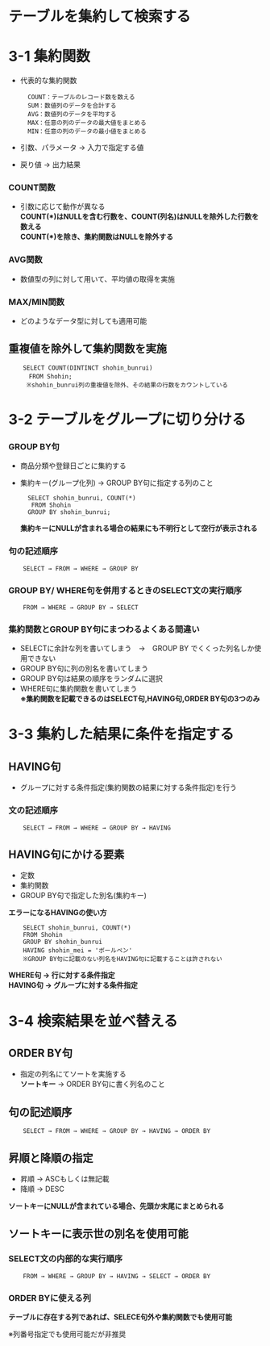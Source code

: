 # テーブルを集約して検索する
# 3-1 集約関数
- 代表的な集約関数

        COUNT：テーブルのレコード数を数える
        SUM：数値列のデータを合計する
        AVG：数値列のデータを平均する
        MAX：任意の列のデータの最大値をまとめる
        MIN：任意の列のデータの最小値をまとめる

- 引数、パラメータ → 入力で指定する値
- 戻り値 → 出力結果

### COUNT関数
- 引数に応じて動作が異なる  
**COUNT(*)はNULLを含む行数を、COUNT(列名)はNULLを除外した行数を数える**  
**COUNT(*)を除き、集約関数はNULLを除外する**

### AVG関数
- 数値型の列に対して用いて、平均値の取得を実施

### MAX/MIN関数
- どのようなデータ型に対しても適用可能

## 重複値を除外して集約関数を実施
        SELECT COUNT(DINTINCT shohin_bunrui)
        　FROM Shohin;
         ※shohin_bunrui列の重複値を除外、その結果の行数をカウントしている


# 3-2 テーブルをグループに切り分ける
### GROUP BY句
- 商品分類や登録日ごとに集約する
- 集約キー(グループ化列) → GROUP BY句に指定する列のこと

        SELECT shohin_bunrui, COUNT(*)
         FROM Shohin
        GROUP BY shohin_bunrui;
  **集約キーにNULLが含まれる場合の結果にも不明行として空行が表示される**

### 句の記述順序
        SELECT → FROM → WHERE → GROUP BY

### GROUP BY/ WHERE句を併用するときのSELECT文の実行順序
        FROM → WHERE → GROUP BY → SELECT

### 集約関数とGROUP BY句にまつわるよくある間違い
- SELECTに余計な列を書いてしまう　→　GROUP BY でくくった列名しか使用できない
- GROUP BY句に列の別名を書いてしまう
- GROUP BY句は結果の順序をランダムに選択
- WHERE句に集約関数を書いてしまう  
**※集約関数を記載できるのはSELECT句,HAVING句,ORDER BY句の3つのみ**

# 3-3 集約した結果に条件を指定する
## HAVING句
- グループに対する条件指定(集約関数の結果に対する条件指定)を行う

### 文の記述順序
        SELECT → FROM → WHERE → GROUP BY → HAVING

## HAVING句にかける要素
- 定数
- 集約関数
- GROUP BY句で指定した別名(集約キー)

**エラーになるHAVINGの使い方**

        SELECT shohin_bunrui, COUNT(*)
        FROM Shohin
        GROUP BY shohin_bunrui
        HAVING shohin_mei = 'ボールペン'
        ※GROUP BY句に記載のない列名をHAVING句に記載することは許されない

**WHERE句 → 行に対する条件指定**  
**HAVING句 → グループに対する条件指定**

# 3-4 検索結果を並べ替える
## ORDER BY句
- 指定の列名にてソートを実施する  
**ソートキー** → ORDER BY句に書く列名のこと

## 句の記述順序
        SELECT → FROM → WHERE → GROUP BY → HAVING → ORDER BY

## 昇順と降順の指定
- 昇順 → ASCもしくは無記載
- 降順 → DESC

**ソートキーにNULLが含まれている場合、先頭か末尾にまとめられる**

## ソートキーに表示世の別名を使用可能
### SELECT文の内部的な実行順序
        FROM → WHERE → GROUP BY → HAVING → SELECT → ORDER BY

### ORDER BYに使える列
**テーブルに存在する列であれば、SELECE句外や集約関数でも使用可能**

※列番号指定でも使用可能だが非推奨
